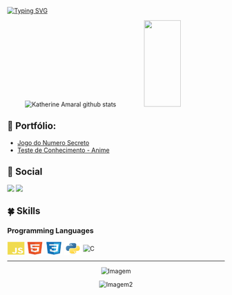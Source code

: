 

[![Typing SVG](https://readme-typing-svg.herokuapp.com/?color=27977c&size=35&center=true&vCenter=true&width=1000&lines=Oi,+me+chamo+Katherine+Amaral;Tenho+23+anos;Sou+do+RJ;Estudo+Análise+e+Desenvolvimento+de+Sistemas;Seja+Bem-Vindo!+:%29)](https://git.io/typing-svg)

<!-- GithubStats -->
<div align="center">  
  <img width="49%" height="195px" src="https://github-readme-stats.vercel.app/api?username=katherineamarals&show_icons=true&theme=gotham" alt="Katherine Amaral github stats" /> 
  <img width="41%" height="200px" src="https://github-readme-stats.vercel.app/api/top-langs/?username=katherineamarals&layout=compact&theme=gotham" />
</div>
<!-- Dropdown -->
  
## 🌲 Portfólio:
- [Jogo do Numero Secreto](https://github.com/katherineamarals/jogo-do-numero-secreto)
- [Teste de Conhecimento - Anime](https://github.com/katherineamarals/nlw-experts)

## 🍃 Social
  <div> 
  <a href="https://www.linkedin.com/in/katherineamaralsv/" target="_blank"><img src="https://img.shields.io/badge/-LinkedIn-%230077B5?style=for-the-badge&logo=linkedin&logoColor=white" target="_blank"></a> 
  <a href="https://www.instagram.com/kykafe/" target="_blank"><img src="https://img.shields.io/badge/-Instagram-%23E4405F?style=for-the-badge&logo=instagram&logoColor=white" target="_blank"></a>
</div>

## 🍀 Skills
<!-- Skills: Programming Languages -->
  <div style="flex-basis: 48%;">
   <p>
  <h3>Programming Languages</h3>
    <img align="center" alt="Js" height="30" width="40" src="https://raw.githubusercontent.com/devicons/devicon/master/icons/javascript/javascript-plain.svg">
    <img align="center" alt="HTML" height="30" width="40" src="https://raw.githubusercontent.com/devicons/devicon/master/icons/html5/html5-original.svg">
    <img align="center" alt="CSS" height="30" width="40" src="https://raw.githubusercontent.com/devicons/devicon/master/icons/css3/css3-original.svg">
    <img align="center" alt="Python" height="30" width="40" src="https://raw.githubusercontent.com/devicons/devicon/master/icons/python/python-original.svg">
    <img align="center" alt="C" height="30" width="40" src="https://cdn.jsdelivr.net/gh/devicons/devicon/icons/c/c-original.svg">
  </div>
</p>

---

<!-- GIF -->
<p align="center">
  <img src="https://github.com/katherineamarals/katherineamarals/assets/137978274/98c15306-905b-4be5-b1b9-dc6e1937abce.gif" alt="Imagem" width=600>
</p>
<!-- GIF -->
<p align="center">
  <img src="https://github.com/katherineamarals/katherineamarals/assets/137978274/1c53310b-d360-421b-aa6b-4b7a72c1b027.gif" alt="Imagem2" width=100>
</p>
